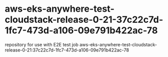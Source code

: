 # aws-eks-anywhere-test-cloudstack-release-0-21-37c22c7d-1fc7-473d-a106-09e791b422ac-78
repository for use with E2E test job aws-eks-anywhere-test-cloudstack-release-0-21:37c22c7d-1fc7-473d-a106-09e791b422ac-78
